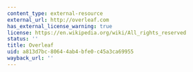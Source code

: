 ```yaml
---
content_type: external-resource
external_url: http://overleaf.com
has_external_license_warning: true
license: https://en.wikipedia.org/wiki/All_rights_reserved
status: ''
title: Overleaf
uid: a813d7bc-8064-4ab4-bfe0-c45a3ca69955
wayback_url: ''
---
```

